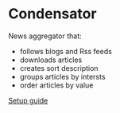# Condensator
News aggregator that: 
- follows blogs and Rss feeds
- downloads articles
- creates sort description
- groups articles by intersts
- order articles by value

[Setup guide](/documentation/Setup_Guide.md)